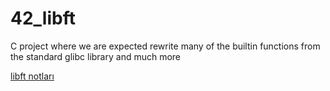 # 42_libft
C project where we are expected rewrite many of the builtin functions from the standard glibc library and much more

[libft notları](https://bugrahankaramollaoglu.notion.site/1-libft-notlar-13817f06ff7543c3b95c2efb36a1d0d5?pvs=4)
